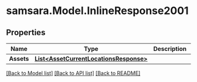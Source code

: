 # samsara.Model.InlineResponse2001
## Properties

Name | Type | Description | Notes
------------ | ------------- | ------------- | -------------
**Assets** | [**List&lt;AssetCurrentLocationsResponse&gt;**](AssetCurrentLocationsResponse.md) |  | [optional] 

[[Back to Model list]](../README.md#documentation-for-models) [[Back to API list]](../README.md#documentation-for-api-endpoints) [[Back to README]](../README.md)

